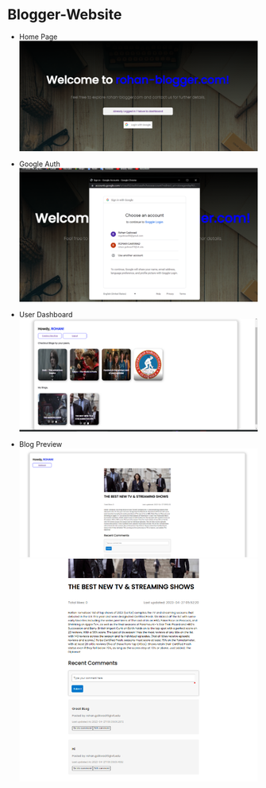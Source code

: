 # Blogger-Website

- Home Page
![Home Page](/project-images/Home.png)

- Google Auth
![Google Auth](/project-images/GoogleAuth.png)

- User Dashboard
![User Dashboard](/project-images/Dashboard.png)

- Blog Preview
![Blog Preview](/project-images/Preview1.png)
![Comment Preview](/project-images/Preview2.png)
